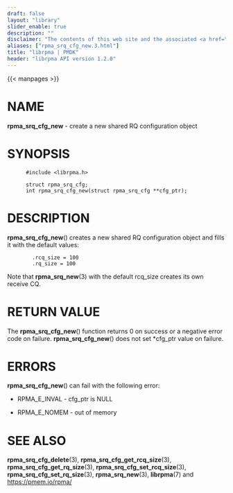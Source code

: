 ```yaml
---
draft: false
layout: "library"
slider_enable: true
description: ""
disclaimer: "The contents of this web site and the associated <a href=\"https://github.com/pmem\">GitHub repositories</a> are BSD-licensed open source."
aliases: ["rpma_srq_cfg_new.3.html"]
title: "librpma | PMDK"
header: "librpma API version 1.2.0"
---
```

{{< manpages >}}

[comment]: <> (SPDX-License-Identifier: BSD-3-Clause)
[comment]: <> (Copyright 2020-2023, Intel Corporation)

# NAME

**rpma_srq_cfg_new** - create a new shared RQ configuration object

# SYNOPSIS

          #include <librpma.h>

          struct rpma_srq_cfg;
          int rpma_srq_cfg_new(struct rpma_srq_cfg **cfg_ptr);

# DESCRIPTION

**rpma_srq_cfg_new**() creates a new shared RQ configuration object and
fills it with the default values:

            .rcq_size = 100
            .rq_size = 100

Note that **rpma_srq_new**(3) with the default rcq_size creates its own
receive CQ.

# RETURN VALUE

The **rpma_srq_cfg_new**() function returns 0 on success or a negative
error code on failure. **rpma_srq_cfg_new**() does not set \*cfg_ptr
value on failure.

# ERRORS

**rpma_srq_cfg_new**() can fail with the following error:

-   RPMA_E\_INVAL - cfg_ptr is NULL

-   RPMA_E\_NOMEM - out of memory

# SEE ALSO

**rpma_srq_cfg_delete**(3), **rpma_srq_cfg_get_rcq_size**(3),
**rpma_srq_cfg_get_rq_size**(3), **rpma_srq_cfg_set_rcq_size**(3),
**rpma_srq_cfg_set_rq_size**(3), **rpma_srq_new**(3), **librpma**(7) and
https://pmem.io/rpma/
